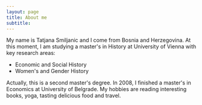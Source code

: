 ```yaml
---
layout: page
title: About me
subtitle: 
---
```


My name is Tatjana Smiljanic and I come from Bosnia and Herzegovina. At this moment, I am studying a master's in History at University of Vienna with key research areas:

- Economic and Social History
- Women's and Gender History

Actually, this is a second master's degree. In 2008, I finished a master's in Economics at University of Belgrade.
My hobbies are reading interesting books, yoga, tasting delicious food and travel.
